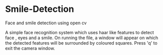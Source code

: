 # Smile-Detection
Face and smile detection using open cv

A simple face recognition system which uses haar like features to detect face , eyes and a smile. 
On running the file, a window will appear on which the detected features will be surrounded by coloured squares.
Press 'q' to exit the camera window.
